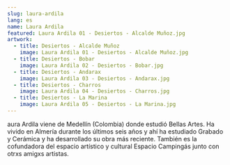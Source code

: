 ```yaml
---
slug: laura-ardila
lang: es
name: Laura Ardila
featured: Laura Ardila 01 - Desiertos - Alcalde Muñoz.jpg
artwork:
  - title: Desiertos - Alcalde Muñoz
    image: Laura Ardila 01 - Desiertos - Alcalde Muñoz.jpg
  - title: Desiertos - Bobar
    image: Laura Ardila 02 - Desiertos - Bobar.jpg
  - title: Desiertos - Andarax
    image: Laura Ardila 03 - Desiertos - Andarax.jpg
  - title: Desiertos - Charros
    image: Laura Ardila 04 - Desiertos - Charros.jpg
  - title: Desiertos - La Marina
    image: Laura Ardila 05 - Desiertos - La Marina.jpg
---
```

aura Ardila viene de Medellín (Colombia) donde estudió Bellas Artes. Ha vivido en Almería durante los últimos seis años y ahí ha estudiado Grabado y Cerámica y ha desarrollado su obra más reciente.
También es la cofundadora del espacio artístico y cultural Espacio Campingás junto con otrxs amigxs artistas.


